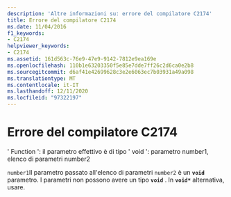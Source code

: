 ```yaml
---
description: 'Altre informazioni su: errore del compilatore C2174'
title: Errore del compilatore C2174
ms.date: 11/04/2016
f1_keywords:
- C2174
helpviewer_keywords:
- C2174
ms.assetid: 161d563c-76e9-47e9-9142-7812e9ea169e
ms.openlocfilehash: 110b1e63203350f5e85e7dde7ff26c2d6ca0e2b8
ms.sourcegitcommit: d6af41e42699628c3e2e6063ec7b03931a49a098
ms.translationtype: MT
ms.contentlocale: it-IT
ms.lasthandoff: 12/11/2020
ms.locfileid: "97322197"
---
```

# <a name="compiler-error-c2174"></a>Errore del compilatore C2174

' Function ': il parametro effettivo è di tipo ' void ': parametro number1, elenco di parametri number2

`number1`Il parametro passato all'elenco di parametri `number2` è un **`void`** parametro. I parametri non possono avere un tipo **`void`** . In **`void*`** alternativa, usare.

